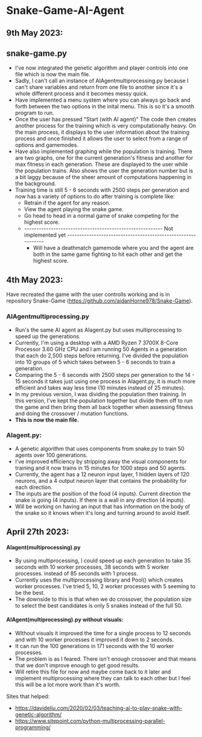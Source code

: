 # Snake-Game-AI-Agent

## 9th May 2023:

## snake-game.py
 - I've now integrated the genetic algorithm and player controls into one file which is now the main file.
 - Sadly, I can't call an instance of AIAgentmultiprocessing.py because I can't share variables and return from one file to another since it's a whole different process and it becomes messy quick.
 - Have implemented a menu system where you can always go back and forth between the two options in the inital menu. This is so it's a smooth program to run.
 - Once the user has pressed "Start (with AI agent)" The code then creates another process for the training which is very computationally heavy. On the main process, it displays to the user information about the training process and once finished it allows the user to select from a range of options and gamemodes.
 - Have also implemented graphing while the population is training. There are two graphs, one for the current generation's fitness and another for max fitness in each generation. These are displayed to the user while the population trains. Also shows the user the generation number but is a bit laggy because of the sheer amount of computations happening in the background.
 - Training time is still 5 - 6 seconds with 2500 steps per generation and now has a variety of options to do after training is complete like:
     - Retrain if the agent for any reason.
     - View the agent playing the snake game.
     - Go head to head in a normal game of snake competing for the highest score.
     - --------------------------------------------------------- Not implemented yet -------------------------------------------------------------
         * Will have a deathmatch gamemode where you and the agent are both in the same game fighting to hit each other and get the highest score.

## 4th May 2023:

Have recreated the game with the user controlls working and is in repository Snake-Game (https://github.com/aidanHorne978/Snake-Game).
      
### AIAgentmultiprocessing.py
 - Run's the same AI agent as AIagent.py but uses multiprocessing to speed up the generations.
 - Currently, I'm using a desktop with a AMD Ryzen 7 3700X 8-Core Processor 3.60 GHz CPU and I am running 50 Agents in a generation that each do 2,500 steps before returning. I've divided the population into 10 groups  of 5 which takes between 5 - 6 seconds to train a generation.
 - Comparing the 5 - 6 seconds with 2500 steps per generation to the 14 - 15 seconds it takes just using one process in AIagent.py, it is much more efficient and takes way less time (10 minutes instead of 25 minutes).
 - In my previous version, I was dividing the population then training. In this version, I've kept the population together but divide them off to run the game and then bring them all back together when assessing fitness and doing the crossover / mutation functions.
 - **This is now the main file.**

### AIagent.py:
 - A genetic algorithm that uses components from snake.py to train 50 agents over 100 generations. 
 - I've improved efficiency by stripping away the visual components for training and it now trains in 15 minutes for 1000 steps and 50 agents.
 - Currently, the agent has a 12 neuron input layer, 1 hidden layers of 120 neurons, and a 4 output neuron layer that contains the probability for each direction.
 - The inputs are the position of the food (4 inputs). Current direction the snake is going (4 inputs). If there is a wall in any direction (4 inputs).
 - Will be working on having an input that has information on the body of the snake so it knows when it's long and turning around to avoid itself.

      
## April 27th 2023:

#### AIagent(multiprocessing).py
 - By using multiprocessing, I could speed up each generation to take 35 seconds with 10 worker processes, 38 seconds with 5 worker processes. instead of 85 seconds with 1 process.
 - Currently uses the multiprocessing library and Pool() which creates worker processes. I've tried 5, 10, 2 worker processes with 5 seeming to be the best.
 - The downside to this is that when we do crossover, the population size to select the best candidates is only 5 snakes instead of the full 50.

#### AIAgent(multiprocessing).py without visuals:
 - WIthout visuals it improved the time for a single process to 12 seconds and with 10 worker processes it improved it down to 2 seconds.
 - It can run the 100 generations in 171 seconds with the 10 worker processes.
 - The problem is as I feared. There isn't enough crossover and that means that we don't improve enough to get good results.
 - Will retire this file for now and maybe come back to it later and implement multiprocessing where they can talk to each other but I feel this will be a lot more work than it's worth.

Sites that helped:
 - https://davideliu.com/2020/02/03/teaching-ai-to-play-snake-with-genetic-algorithm/
 - https://www.sitepoint.com/python-multiprocessing-parallel-programming/
